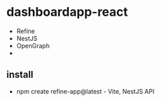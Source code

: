 # dashboardapp-react
- Refine
- NestJS
- OpenGraph
- 
## install
- npm create refine-app@latest - Vite, NestJS API